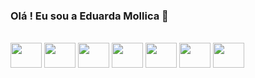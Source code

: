 ### Olá ! Eu sou a Eduarda Mollica 👋

<!-- <div>
  <a href="https://github.com/dudamollica">
  <img height="180em" src="https://github-readme-stats.vercel.app/api?username=dudamollica&show_icons=true&theme=dracula&include_all_commits=true&count_private=true"/>
  <img height="180em" src="https://github-readme-stats.vercel.app/api/top-langs/?username=dudamollica&layout=compact&langs_count=16&theme=dracula"/>
 </div> -->
  
<div style="display: inline_block"><br>
<img aling="center" height="40" width="50" src="https://cdn.jsdelivr.net/gh/devicons/devicon/icons/css3/css3-plain-wordmark.svg" />
<img aling="center" height="40" width="50" src="https://cdn.jsdelivr.net/gh/devicons/devicon/icons/html5/html5-plain-wordmark.svg" />
<img aling="center" height="40" width="50" src="https://cdn.jsdelivr.net/gh/devicons/devicon/icons/javascript/javascript-original.svg" />
<img aling="center" height="40" width="50" src="https://cdn.jsdelivr.net/gh/devicons/devicon/icons/react/react-original-wordmark.svg" />
<img aling="center" height="40" width="50" src="https://cdn.jsdelivr.net/gh/devicons/devicon/icons/nodejs/nodejs-plain-wordmark.svg" />
<img aling="center" height="40" width="50" src="https://cdn.jsdelivr.net/gh/devicons/devicon/icons/redis/redis-plain-wordmark.svg" />          
<img aling="center" height="40" width="50" src="https://cdn.jsdelivr.net/gh/devicons/devicon/icons/docker/docker-original-wordmark.svg" />  
          
  

          
</div>

   
          


          
          


<!--
**dudamollica/dudamollica** is a ✨ _special_ ✨ repository because its `README.md` (this file) appears on your GitHub profile.

Here are some ideas to get you started:

- 🔭 I’m currently working on ...
- 🌱 I’m currently learning ...
- 👯 I’m looking to collaborate on ...
- 🤔 I’m looking for help with ...
- 💬 Ask me about ...
- 📫 How to reach me: ...
- 😄 Pronouns: ...
- ⚡ Fun fact: ...
-->
